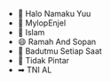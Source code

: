 - 👋 Halo Namaku Yuu
- 💞️ MylopEnjel
- 🕌 Islam
- 😄 Ramah And Sopan
- 🤡 Badutmu Setiap Saat
- 🧠 Tidak Pintar
- ➡  TNI AL

<!---
Yuu-web-spec/Yuu-web-spec is a ✨ special ✨ repository because its `README.md` (this file) appears on your GitHub profile.
You can click the Preview link to take a look at your changes.
--->
